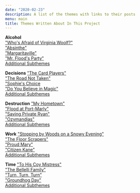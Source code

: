 ```yaml
---
date: "2020-02-23"
description: A list of the themes with links to their posts
menu: main
title: Themes Written About In This Project
---
```


**Alcohol**  
["Who's Afraid of Virginia Woolf?"](https://themesfromart.com/blog/2021-02-03-alcohol-woolf-nichols/)  
["Absinthe"](https://themesfromart.com/blog/2021-02-03-alcohol-absinthe-degas/)  
["Margaritaville"](https://themesfromart.com/blog/2021-02-01-alcohol-margaritaville-buffet/)  
["Mr. Flood's Party"](https://themesfromart.com/blog/2021-01-24-alcohol-flood-frost/alcoholfloodindex/)  
[Additional Subthemes](https://themesfromart.com/blog/2021-02-03-alcohol-wide-view/)  

**Decisions**
["The Card Players"](https://themesfromart.com/blog/2021-02-08-decisions-the-card-players-a-painting-by-paul-cezanne/decisionscardplayerscezanne/)  
["The Road Not Taken"](https://themesfromart.com/blog/2021-02-08-decisions-from-the-road-not-taken-a-poem-by-robert-frost/decisionsroadfrost/)  
["Sophie's Choice](https://themesfromart.com/blog/2021-02-08-decisions-sophie-s-choice-with-meryl-streep/decisionssophies/)  
["Do You Believe in Magic"](https://themesfromart.com/blog/2021-02-08-decisions-from-do-you-believe-in-magic-a-song-by-the-lovin-spoonful/decisionsmagicspoonful/)  
[Additional Subthemes](https://themesfromart.com/blog/2021-02-10-decisions-a-wider-angle-view/decisionswiderangle/)

**Destruction**
["My Hometown"](https://themesfromart.com/blog/2021-02-18-destruction-from-my-hometown-a-rock-ballad-by-bruce-springsteen/destructhometown/)  
["Flood at Port-Marly"](https://themesfromart.com/blog/2021-02-18-destruction-from-flood-at-port-marly-a-painting-by-alfred-sisley/destructionflood/)  
["Saving Private Ryan"](https://themesfromart.com/blog/2021-02-18-destruction-saving-private-ryan-a-movie-by-steven-spielberg/destructionsaving/)  
["Ozymandias"](https://themesfromart.com/blog/2021-02-18-destruction-ozymandias-a-poem-by-percy-bysshe-shelley/destructoz/)  
[Additional Subthemes](https://themesfromart.com/blog/2021-02-10-decisions-a-wider-angle-view/decisionswiderangle/)  

**Work**
["Stopping by Woods on a Snowy Evening"](https://themesfromart.com/blog/2021-02-26-worksnowy/worksnowy/)  
["The Floor Scrapers"](https://themesfromart.com/blog/2021-02-26-workscrapers/workscrapers/)  
["Proud Mary"](https://themesfromart.com/blog/2021-02-26-workproud/workproud/)  
["Citizen Kane"](https://themesfromart.com/blog/2021-02-26-workkane/workkane/)  
[Additional Subthemes](https://themesfromart.com/blog/2021-02-26-workadditional/workperspective/)  


**Time**
["To His Coy Mistress"](https://themesfromart.com/blog/2021-03-08-time-to-his-coy-mistress-by-andrew-marvell/timecoy/)  
["The Bellelli Family"](https://themesfromart.com/blog/2021-03-08-time-from-the-bellili-family-by-edgar-degas/timebellili/)  
["Turn, Turn, Turn"](https://themesfromart.com/blog/2021-03-08-time-from-turn-turn-turn-by-the-byrds/timeturnturn/)  
["Groundhog Day"](https://themesfromart.com/blog/2021-03-08-time-from-groundhog-day-starring-bill-murray/timegroundhog/)  
[Additional Subthemes](https://themesfromart.com/blog/2021-03-09-time-additional/timeadditional/)  

